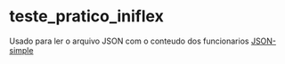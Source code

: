 # teste_pratico_iniflex

Usado para ler o arquivo JSON com o conteudo dos funcionarios
<a href="https://storage.googleapis.com/google-code-archive-downloads/v2/code.google.com/json-simple/json-simple-1.1.1.jar">JSON-simple</a>
